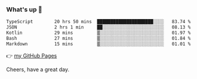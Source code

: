 ### What's up 👋

<!--START_SECTION:waka-->

```txt
TypeScript        20 hrs 50 mins  █████████████████████░░░░   83.74 %
JSON              2 hrs 1 min     ██░░░░░░░░░░░░░░░░░░░░░░░   08.13 %
Kotlin            29 mins         ▒░░░░░░░░░░░░░░░░░░░░░░░░   01.97 %
Bash              27 mins         ▒░░░░░░░░░░░░░░░░░░░░░░░░   01.84 %
Markdown          15 mins         ▒░░░░░░░░░░░░░░░░░░░░░░░░   01.01 %
```

<!--END_SECTION:waka-->

👉 [my GitHub Pages](https://ykzhukian.github.io)

Cheers, have a great day.

